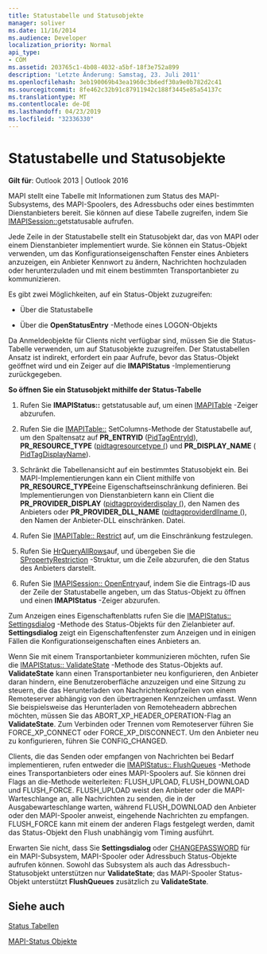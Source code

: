 ```yaml
---
title: Statustabelle und Statusobjekte
manager: soliver
ms.date: 11/16/2014
ms.audience: Developer
localization_priority: Normal
api_type:
- COM
ms.assetid: 203765c1-4b08-4032-a5bf-18f3e752a899
description: 'Letzte Änderung: Samstag, 23. Juli 2011'
ms.openlocfilehash: 3eb190069b43ea1960c3b6edf30a9e0b782d2c41
ms.sourcegitcommit: 8fe462c32b91c87911942c188f3445e85a54137c
ms.translationtype: MT
ms.contentlocale: de-DE
ms.lasthandoff: 04/23/2019
ms.locfileid: "32336330"
---
```

# <a name="status-table-and-status-objects"></a>Statustabelle und Statusobjekte

  
  
**Gilt für**: Outlook 2013 | Outlook 2016 
  
MAPI stellt eine Tabelle mit Informationen zum Status des MAPI-Subsystems, des MAPI-Spoolers, des Adressbuchs oder eines bestimmten Dienstanbieters bereit. Sie können auf diese Tabelle zugreifen, indem Sie [IMAPISession::](imapisession-getstatustable.md)getstatusable aufrufen.
  
Jede Zeile in der Statustabelle stellt ein Statusobjekt dar, das von MAPI oder einem Dienstanbieter implementiert wurde. Sie können ein Status-Objekt verwenden, um das Konfigurationseigenschaften Fenster eines Anbieters anzuzeigen, ein Anbieter Kennwort zu ändern, Nachrichten hochzuladen oder herunterzuladen und mit einem bestimmten Transportanbieter zu kommunizieren. 
  
Es gibt zwei Möglichkeiten, auf ein Status-Objekt zuzugreifen:
  
- Über die Statustabelle
    
- Über die **OpenStatusEntry** -Methode eines LOGON-Objekts 
    
Da Anmeldeobjekte für Clients nicht verfügbar sind, müssen Sie die Status-Tabelle verwenden, um auf Statusobjekte zuzugreifen. Der Statustabellen Ansatz ist indirekt, erfordert ein paar Aufrufe, bevor das Status-Objekt geöffnet wird und ein Zeiger auf die **IMAPIStatus** -Implementierung zurückgegeben. 
  
 **So öffnen Sie ein Statusobjekt mithilfe der Status-Tabelle**
  
1. Rufen Sie **IMAPIStatus::** getstatusable auf, um einen [IMAPITable](imapitableiunknown.md) -Zeiger abzurufen. 
    
2. Rufen Sie die [IMAPITable::](imapitable-setcolumns.md) SetColumns-Methode der Statustabelle auf, um den Spaltensatz auf **PR_ENTRYID** ([PidTagEntryId](pidtagentryid-canonical-property.md)), **PR_RESOURCE_TYPE** ([pidtagresourcetype (](pidtagresourcetype-canonical-property.md)) und **PR_DISPLAY_NAME** ([ PidTagDisplayName](pidtagdisplayname-canonical-property.md)).
    
3. Schränkt die Tabellenansicht auf ein bestimmtes Statusobjekt ein. Bei MAPI-Implementierungen kann ein Client mithilfe von **PR_RESOURCE_TYPE**eine Eigenschaftseinschränkung definieren. Bei Implementierungen von Dienstanbietern kann ein Client die **PR_PROVIDER_DISPLAY** ([pidtagproviderdisplay (](pidtagproviderdisplay-canonical-property.md)), den Namen des Anbieters oder **PR_PROVIDER_DLL_NAME** ([pidtagproviderdllname (](pidtagproviderdllname-canonical-property.md)), den Namen der Anbieter-DLL einschränken. Datei.
    
4. Rufen Sie [IMAPITable:: Restrict](imapitable-restrict.md) auf, um die Einschränkung festzulegen. 
    
5. Rufen Sie [HrQueryAllRows](hrqueryallrows.md)auf, und übergeben Sie die [SPropertyRestriction](spropertyrestriction.md) -Struktur, um die Zeile abzurufen, die den Status des Anbieters darstellt. 
    
6. Rufen Sie [IMAPISession:: OpenEntry](imapisession-openentry.md)auf, indem Sie die Eintrags-ID aus der Zeile der Statustabelle angeben, um das Status-Objekt zu öffnen und einen **IMAPIStatus** -Zeiger abzurufen. 
    
Zum Anzeigen eines Eigenschaftenblatts rufen Sie die [IMAPIStatus:: Settingsdialog](imapistatus-settingsdialog.md) -Methode des Status-Objekts für den Zielanbieter auf. **Settingsdialog** zeigt ein Eigenschaftenfenster zum Anzeigen und in einigen Fällen die Konfigurationseigenschaften eines Anbieters an. 
  
Wenn Sie mit einem Transportanbieter kommunizieren möchten, rufen Sie die [IMAPIStatus:: ValidateState](imapistatus-validatestate.md) -Methode des Status-Objekts auf. **ValidateState** kann einen Transportanbieter neu konfigurieren, den Anbieter daran hindern, eine Benutzeroberfläche anzuzeigen und eine Sitzung zu steuern, die das Herunterladen von Nachrichtenkopfzeilen von einem Remoteserver abhängig von den übertragenen Kennzeichen umfasst. Wenn Sie beispielsweise das Herunterladen von Remoteheadern abbrechen möchten, müssen Sie das ABORT_XP_HEADER_OPERATION-Flag an **ValidateState**. Zum Verbinden oder Trennen vom Remoteserver führen Sie FORCE_XP_CONNECT oder FORCE_XP_DISCONNECT. Um den Anbieter neu zu konfigurieren, führen Sie CONFIG_CHANGED. 
  
Clients, die das Senden oder empfangen von Nachrichten bei Bedarf implementieren, rufen entweder die [IMAPIStatus:: FlushQueues](imapistatus-flushqueues.md) -Methode eines Transportanbieters oder eines MAPI-Spoolers auf. Sie können drei Flags an die-Methode weiterleiten: FLUSH_UPLOAD, FLUSH_DOWNLOAD und FLUSH_FORCE. FLUSH_UPLOAD weist den Anbieter oder die MAPI-Warteschlange an, alle Nachrichten zu senden, die in der Ausgabewarteschlange warten, während FLUSH_DOWNLOAD den Anbieter oder den MAPI-Spooler anweist, eingehende Nachrichten zu empfangen. FLUSH_FORCE kann mit einem der anderen Flags festgelegt werden, damit das Status-Objekt den Flush unabhängig vom Timing ausführt. 
  
Erwarten Sie nicht, dass Sie **Settingsdialog** oder [CHANGEPASSWORD](imapistatus-changepassword.md) für ein MAPI-Subsystem, MAPI-Spooler oder Adressbuch Status-Objekte aufrufen können. Sowohl das Subsystem als auch das Adressbuch-Statusobjekt unterstützen nur **ValidateState**; das MAPI-Spooler Status-Objekt unterstützt **FlushQueues** zusätzlich zu **ValidateState**.
  
## <a name="see-also"></a>Siehe auch



[Status Tabellen](status-tables.md)
  
[MAPI-Status Objekte](mapi-status-objects.md)

